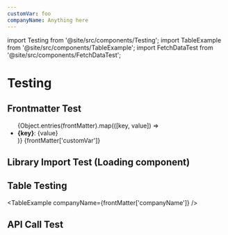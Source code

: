 ```yaml
---
customVar: foo
companyName: Anything here
---
```


import Testing from '@site/src/components/Testing';
import TableExample from '@site/src/components/TableExample';
import FetchDataTest from '@site/src/components/FetchDataTest';

# Testing

## Frontmatter Test

<ul>
  {Object.entries(frontMatter).map(([key, value]) => <li key={key}><b>{key}</b>: {value}</li>)}
  {frontMatter['customVar']}
</ul>

## Library Import Test (Loading component)

<Testing />

## Table Testing

<TableExample companyName={frontMatter['companyName']} />

## API Call Test

<FetchDataTest />

